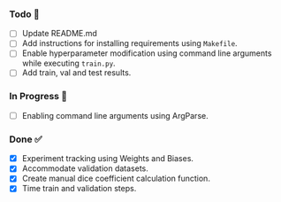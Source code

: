 ### Todo 📝

- [ ] Update README.md
- [ ] Add instructions for installing requirements using `Makefile`.
- [ ] Enable hyperparameter modification using command line arguments while executing `train.py`.
- [ ] Add train, val and test results.

### In Progress 🚜

- [ ] Enabling command line arguments using ArgParse.

### Done ✅
- [x] Experiment tracking using Weights and Biases.
- [x] Accommodate validation datasets.
- [x] Create manual dice coefficient calculation function.
- [x] Time train and validation steps.
